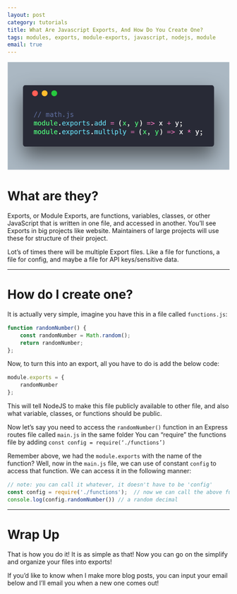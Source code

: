 ```yaml
---
layout: post
category: tutorials
title: What Are Javascript Exports, And How Do You Create One?
tags: modules, exports, module-exports, javascript, nodejs, module
email: true
---
```


![exports](/assets/photos/exports.png)

# What are they?

Exports, or Module Exports, are functions, variables, classes, or other JavaScript that is written in one file, and accessed in another. You’ll see Exports in big projects like website. Maintainers of large projects will use these for structure of their project.

Lot’s of times there will be multiple Export files. Like a file for functions, a file for config, and maybe a file for API keys/sensitive data.

---

# How do I create one?

It is actually very simple, imagine you have this in a file called `functions.js`:
```javascript
function randomNumber() {
    const randomNumber = Math.random();
    return randomNumber;
};
```

Now, to turn this into an export, all you have to do is add the below code:
```javascript
module.exports = {
    randomNumber
};
```

This will tell NodeJS to make this file publicly available to other file, and also what variable, classes, or functions should be public.

Now let’s say you need to access the `randomNumber()` function in an Express routes file called `main.js` in the same folder You can “require” the functions file by adding `const config = require(‘./functions’)`

Remember above, we had the `module.exports` with the name of the function? Well, now in the `main.js` file, we can use of constant `config` to access that function. We can access it in the following manner:

```javascript
// note: you can call it whatever, it doesn't have to be 'config'
const config = require('./functions');  // now we can call the above function through our config constant: 
console.log(config.randomNumber()) // a random decimal
```

---

# Wrap Up

That is how you do it! It is as simple as that! Now you can go on the simplify and organize your files into exports!

If you’d like to know when I make more blog posts, you can input your email below and I’ll email you when a new one comes out!
